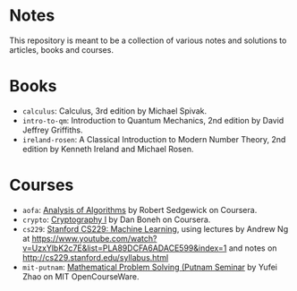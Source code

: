 Notes
======

This repository is meant to be a collection of various notes and solutions to
articles, books and courses.

# Books

* `calculus`: Calculus, 3rd edition by Michael Spivak.
* `intro-to-qm`: Introduction to Quantum Mechanics, 2nd edition by David
Jeffrey Griffiths.
* `ireland-rosen`: A Classical Introduction to Modern Number Theory, 2nd
edition by Kenneth Ireland and Michael Rosen.

# Courses

* `aofa`:
[Analysis of Algorithms](https://www.coursera.org/learn/analysis-of-algorithms)
by Robert Sedgewick on Coursera.
* `crypto`: [Cryptography I](https://www.coursera.org/learn/crypto) by Dan
Boneh on Coursera.
* `cs229`: [Stanford CS229: Machine Learning](http://cs229.stanford.edu/),
using lectures by Andrew Ng at
https://www.youtube.com/watch?v=UzxYlbK2c7E&list=PLA89DCFA6ADACE599&index=1 and
notes on http://cs229.stanford.edu/syllabus.html
* `mit-putnam`:
[Mathematical Problem Solving (Putnam Seminar](https://ocw.mit.edu/courses/mathematics/18-a34-mathematical-problem-solving-putnam-seminar-fall-2018/index.htm)
by Yufei Zhao on MIT OpenCourseWare.
